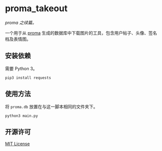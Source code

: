 # proma_takeout

_proma 之续篇。_

一个用于从 [proma](https://github.com/CatMe0w/proma) 生成的数据库中下载图片的工具，包含用户帖子、头像、签名档及表情图。

## 安装依赖

需要 Python 3。

`pip3 install requests`

## 使用方法

将 `proma.db` 放置在与这一脚本相同的文件夹下。

`python3 main.py`

## 开源许可

[MIT License](https://opensource.org/licenses/MIT)
